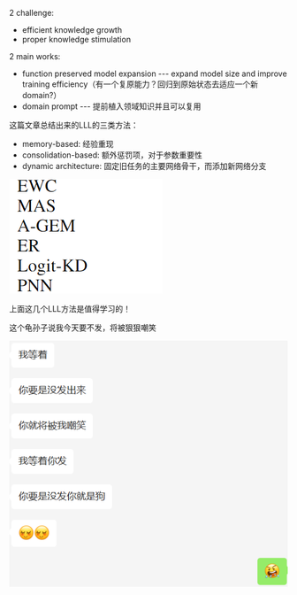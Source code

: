 2 challenge: 

- efficient knowledge growth
- proper knowledge stimulation



2 main works:

- function preserved model expansion --- expand model size and improve training efficiency（有一个复原能力？回归到原始状态去适应一个新domain?）
- domain prompt --- 提前植入领域知识并且可以复用



这篇文章总结出来的LLL的三类方法：

- memory-based: 经验重现
- consolidation-based: 额外惩罚项，对于参数重要性
- dynamic architecture: 固定旧任务的主要网络骨干，而添加新网络分支



![image-20230624154346771](assets/image-20230624154346771.png)

上面这几个LLL方法是值得学习的！ 



这个龟孙子说我今天要不发，将被狠狠嘲笑

![image-20230624160356765](assets/image-20230624160356765.png)